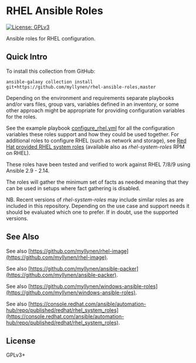 # RHEL Ansible Roles

[![License: GPLv3](https://img.shields.io/badge/license-GPLv3-brightgreen.svg)](https://www.gnu.org/licenses/gpl-3.0)

Ansible roles for RHEL configuration.

## Quick Intro

To install this collection from GitHub:

```
ansible-galaxy collection install git+https://github.com/myllynen/rhel-ansible-roles,master
```

Depending on the environment and requirements separate playbooks and/or
vars files, group vars, variables defined in an inventory, or some other
approach might be appropriate for providing configuration variables for
the roles.

See the example playbook [configure_rhel.yml](configure_rhel.yml) for
all the configuration variables these roles support and how they could
be used together. For additional roles to configure RHEL (such as
network and storage), see
[Red Hat provided RHEL system roles](https://console.redhat.com/ansible/automation-hub/repo/published/redhat/rhel_system_roles)
(available also as _rhel-system-roles_ RPM on RHEL).

These roles have been tested and verified to work against RHEL 7/8/9
using Ansible 2.9 - 2.14.

The roles will gather the minimum set of facts as needed meaning that
they can be used in setups where fact gathering is disabled.

NB. Recent versions of _rhel-system-roles_ may include similar roles as
are included in this repository. Depending on the use case and support
needs it should be evaluated which one to prefer. If in doubt, use the
supported versions.

## See Also

See also
[https://github.com/myllynen/rhel-image](https://github.com/myllynen/rhel-image).

See also
[https://github.com/myllynen/ansible-packer](https://github.com/myllynen/ansible-packer).

See also
[https://github.com/myllynen/windows-ansible-roles](https://github.com/myllynen/windows-ansible-roles).

See also
[https://console.redhat.com/ansible/automation-hub/repo/published/redhat/rhel_system_roles](https://console.redhat.com/ansible/automation-hub/repo/published/redhat/rhel_system_roles).

## License

GPLv3+
